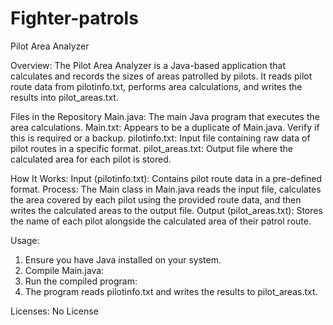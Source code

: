 # Fighter-patrols


Pilot Area Analyzer

Overview:
The Pilot Area Analyzer is a Java-based application that calculates and records the sizes of areas patrolled by pilots. It reads pilot route data from pilotinfo.txt, performs area calculations, and writes the results into pilot_areas.txt.

Files in the Repository
Main.java: The main Java program that executes the area calculations.
Main.txt: Appears to be a duplicate of Main.java. Verify if this is required or a backup.
pilotinfo.txt: Input file containing raw data of pilot routes in a specific format.
pilot_areas.txt: Output file where the calculated area for each pilot is stored.

How It Works:
Input (pilotinfo.txt): Contains pilot route data in a pre-defined format.
Process: The Main class in Main.java reads the input file, calculates the area covered by each pilot using the provided route data, and then writes the calculated areas to the output file.
Output (pilot_areas.txt): Stores the name of each pilot alongside the calculated area of their patrol route.

Usage:

1. Ensure you have Java installed on your system.
2. Compile Main.java:
3. Run the compiled program:
4. The program reads pilotinfo.txt and writes the results to pilot_areas.txt.





Licenses:
No License
